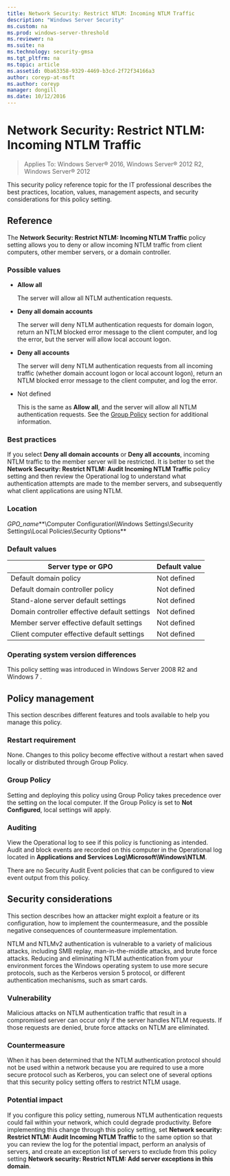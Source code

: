 ```yaml
---
title: Network Security: Restrict NTLM: Incoming NTLM Traffic
description: "Windows Server Security"
ms.custom: na
ms.prod: windows-server-threshold
ms.reviewer: na
ms.suite: na
ms.technology: security-gmsa
ms.tgt_pltfrm: na
ms.topic: article
ms.assetid: 0ba63358-9329-4469-b3cd-2f72f34166a3
author: coreyp-at-msft
ms.author: coreyp
manager: dongill
ms.date: 10/12/2016
---
```

# Network Security: Restrict NTLM: Incoming NTLM Traffic

>Applies To: Windows Server&reg; 2016, Windows Server&reg; 2012 R2, Windows Server&reg; 2012

This security policy reference topic for the IT professional describes the best practices, location, values, management aspects, and security considerations for this policy setting.

## Reference
The **Network Security: Restrict NTLM: Incoming NTLM Traffic** policy setting allows you to deny or allow incoming NTLM traffic from client computers, other member servers, or a domain controller.

### <a name="BKMK_PossVal_Incoming"></a>Possible values

-   **Allow all**

    The server will allow all NTLM authentication requests.

-   **Deny all domain accounts**

    The server will deny NTLM authentication requests for domain logon, return an NTLM blocked error message to the client computer, and log the error, but the server will allow local account logon.

-   **Deny all accounts**

    The server will deny NTLM authentication requests from all incoming traffic (whether domain account logon or local account logon), return an NTLM blocked error message to the client computer, and log the error.

-   Not defined

    This is the same as **Allow all**, and the server will allow all NTLM authentication requests. See the [Group Policy](#BKMK_GroupPolicy) section for additional information.

### Best practices
If you select **Deny all domain accounts** or **Deny all accounts**, incoming NTLM traffic to the member server will be restricted. It is better to set the **Network Security: Restrict NTLM: Audit Incoming NTLM Traffic** policy setting and then review the Operational log to understand what authentication attempts are made to the member servers, and subsequently what client applications are using NTLM.

### Location
*GPO_name***\Computer Configuration\Windows Settings\Security Settings\Local Policies\Security Options**

### Default values

|Server type or GPO|Default value|
|----------------------|-----------------|
|Default domain policy|Not defined|
|Default domain controller policy|Not defined|
|Stand-alone server default settings|Not defined|
|Domain controller effective default settings|Not defined|
|Member server effective default settings|Not defined|
|Client computer effective default settings|Not defined|

### Operating system version differences
This policy setting was introduced in  Windows Server 2008 R2  and  Windows 7 .

## Policy management
This section describes different features and tools available to help you manage this policy.

### Restart requirement
None. Changes to this policy become effective without a restart when saved locally or distributed through Group Policy.

### <a name="BKMK_GroupPolicy"></a>Group Policy
Setting and deploying this policy using Group Policy takes precedence over the setting on the local computer. If the Group Policy is set to **Not Configured**, local settings will apply.

### Auditing
View the Operational log to see if this policy is functioning as intended. Audit and block events are recorded on this computer in the Operational log located in **Applications and Services Log\Microsoft\Windows\NTLM**.

There are no Security Audit Event policies that can be configured to view event output from this policy.

## Security considerations
This section describes how an attacker might exploit a feature or its configuration, how to implement the countermeasure, and the possible negative consequences of countermeasure implementation.

NTLM and NTLMv2 authentication is vulnerable to a variety of malicious attacks, including SMB replay, man-in-the-middle attacks, and brute force attacks. Reducing and eliminating NTLM authentication from your environment forces the Windows operating system to use more secure protocols, such as the Kerberos version 5 protocol, or different authentication mechanisms, such as smart cards.

### Vulnerability
Malicious attacks on NTLM authentication traffic that result in a compromised server can occur only if the server handles NTLM requests. If those requests are denied, brute force attacks on NTLM are eliminated.

### Countermeasure
When it has been determined that the NTLM authentication protocol should not be used within a network because you are required to use a more secure protocol such as Kerberos, you can select one of several options that this security policy setting offers to restrict NTLM usage.

### Potential impact
If you configure this policy setting, numerous NTLM authentication requests could fail within your network, which could degrade productivity. Before implementing this change through this policy setting, set **Network security: Restrict NTLM: Audit Incoming NTLM Traffic** to the same option so that you can review the log for the potential impact, perform an analysis of servers, and create an exception list of servers to exclude from this policy setting **Network security: Restrict NTLM: Add server exceptions in this domain**.


